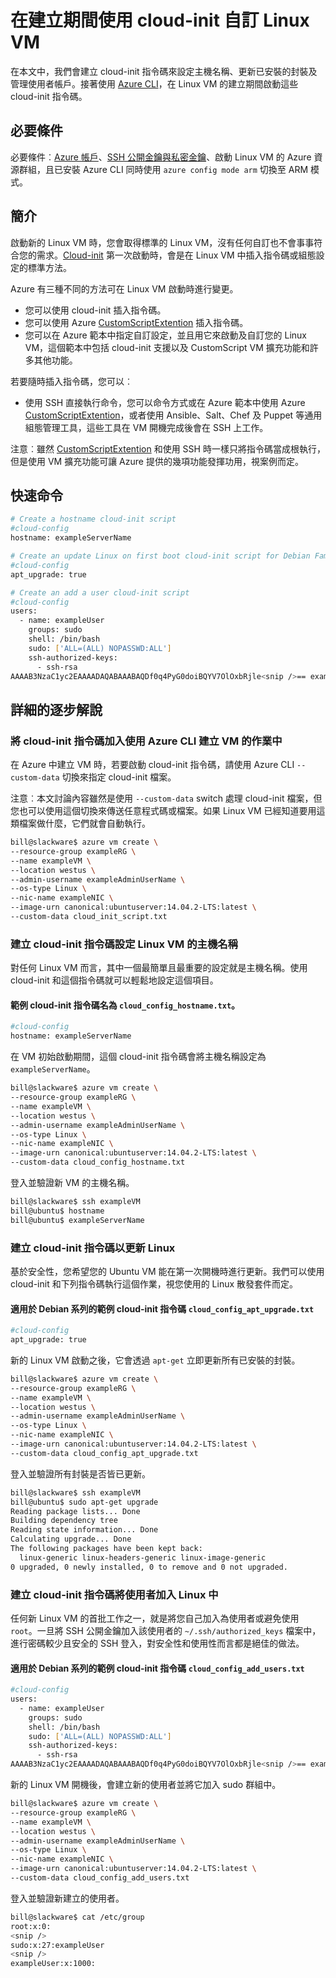 <properties
    pageTitle="在建立期間使用 cloud-init 自訂 Linux VM | Microsoft Azure"
    description="在建立期間使用 cloud-init 自訂 Linux VM。"
    services="virtual-machines-linux"
    documentationCenter=""
    authors="vlivech"
    manager="timlt"
    editor=""
    tags="azure-resource-manager"
/>

<tags
    ms.service="virtual-machines-linux"
    ms.workload="infrastructure-services"
    ms.tgt_pltfrm="vm-linux"
    ms.devlang="na"
    ms.topic="article"
    ms.date="04/22/2016"
    ms.author="v-livech"
/>

# 在建立期間使用 cloud-init 自訂 Linux VM

在本文中，我們會建立 cloud-init 指令碼來設定主機名稱、更新已安裝的封裝及管理使用者帳戶。接著使用 [Azure CLI](../xplat-cli-install.md)，在 Linux VM 的建立期間啟動這些 cloud-init 指令碼。

## 必要條件

必要條件︰[Azure 帳戶](https://azure.microsoft.com/pricing/free-trial/)、[SSH 公開金鑰與私密金鑰](virtual-machines-linux-mac-create-ssh-keys.md)、啟動 Linux VM 的 Azure 資源群組，且已安裝 Azure CLI 同時使用 `azure config mode arm` 切換至 ARM 模式。

## 簡介

啟動新的 Linux VM 時，您會取得標準的 Linux VM，沒有任何自訂也不會事事符合您的需求。[Cloud-init](https://cloudinit.readthedocs.org) 第一次啟動時，會是在 Linux VM 中插入指令碼或組態設定的標準方法。

Azure 有三種不同的方法可在 Linux VM 啟動時進行變更。

- 您可以使用 cloud-init 插入指令碼。
- 您可以使用 Azure [CustomScriptExtention](virtual-machines-linux-extensions-customscript.md) 插入指令碼。
- 您可以在 Azure 範本中指定自訂設定，並且用它來啟動及自訂您的 Linux VM，這個範本中包括 cloud-init 支援以及 CustomScript VM 擴充功能和許多其他功能。

若要隨時插入指令碼，您可以︰

- 使用 SSH 直接執行命令，您可以命令方式或在 Azure 範本中使用 Azure [CustomScriptExtention](virtual-machines-linux-extensions-customscript.md)，或者使用 Ansible、Salt、Chef 及 Puppet 等通用組態管理工具，這些工具在 VM 開機完成後會在 SSH 上工作。

注意︰雖然 [CustomScriptExtention](virtual-machines-linux-extensions-customscript.md) 和使用 SSH 時一樣只將指令碼當成根執行，但是使用 VM 擴充功能可讓 Azure 提供的幾項功能發揮功用，視案例而定。

## 快速命令

```bash
# Create a hostname cloud-init script
#cloud-config
hostname: exampleServerName

# Create an update Linux on first boot cloud-init script for Debian Family
#cloud-config
apt_upgrade: true

# Create an add a user cloud-init script
#cloud-config
users:
  - name: exampleUser
    groups: sudo
    shell: /bin/bash
    sudo: ['ALL=(ALL) NOPASSWD:ALL']
    ssh-authorized-keys:
      - ssh-rsa
AAAAB3NzaC1yc2EAAAADAQABAAABAQDf0q4PyG0doiBQYV7OlOxbRjle<snip />== exampleuser@slackwarelaptop

```

## 詳細的逐步解說

### 將 cloud-init 指令碼加入使用 Azure CLI 建立 VM 的作業中

在 Azure 中建立 VM 時，若要啟動 cloud-init 指令碼，請使用 Azure CLI `--custom-data` 切換來指定 cloud-init 檔案。

注意︰本文討論內容雖然是使用 `--custom-data` switch 處理 cloud-init 檔案，但您也可以使用這個切換來傳送任意程式碼或檔案。如果 Linux VM 已經知道要用這類檔案做什麼，它們就會自動執行。

```bash
bill@slackware$ azure vm create \
--resource-group exampleRG \
--name exampleVM \
--location westus \
--admin-username exampleAdminUserName \
--os-type Linux \
--nic-name exampleNIC \
--image-urn canonical:ubuntuserver:14.04.2-LTS:latest \
--custom-data cloud_init_script.txt
```

### 建立 cloud-init 指令碼設定 Linux VM 的主機名稱

對任何 Linux VM 而言，其中一個最簡單且最重要的設定就是主機名稱。使用 cloud-init 和這個指令碼就可以輕鬆地設定這個項目。

#### 範例 cloud-init 指令碼名為 `cloud_config_hostname.txt`。

``` bash
#cloud-config
hostname: exampleServerName
```

在 VM 初始啟動期間，這個 cloud-init 指令碼會將主機名稱設定為 `exampleServerName`。

```bash
bill@slackware$ azure vm create \
--resource-group exampleRG \
--name exampleVM \
--location westus \
--admin-username exampleAdminUserName \
--os-type Linux \
--nic-name exampleNIC \
--image-urn canonical:ubuntuserver:14.04.2-LTS:latest \
--custom-data cloud_config_hostname.txt
```

登入並驗證新 VM 的主機名稱。

```bash
bill@slackware$ ssh exampleVM
bill@ubuntu$ hostname
bill@ubuntu$ exampleServerName
```

### 建立 cloud-init 指令碼以更新 Linux

基於安全性，您希望您的 Ubuntu VM 能在第一次開機時進行更新。我們可以使用 cloud-init 和下列指令碼執行這個作業，視您使用的 Linux 散發套件而定。

#### 適用於 Debian 系列的範例 cloud-init 指令碼 `cloud_config_apt_upgrade.txt`

```bash
#cloud-config
apt_upgrade: true
```

新的 Linux VM 啟動之後，它會透過 `apt-get` 立即更新所有已安裝的封裝。

```bash
bill@slackware$ azure vm create \
--resource-group exampleRG \
--name exampleVM \
--location westus \
--admin-username exampleAdminUserName \
--os-type Linux \
--nic-name exampleNIC \
--image-urn canonical:ubuntuserver:14.04.2-LTS:latest \
--custom-data cloud_config_apt_upgrade.txt
```

登入並驗證所有封裝是否皆已更新。

```bash
bill@slackware$ ssh exampleVM
bill@ubuntu$ sudo apt-get upgrade
Reading package lists... Done
Building dependency tree
Reading state information... Done
Calculating upgrade... Done
The following packages have been kept back:
  linux-generic linux-headers-generic linux-image-generic
0 upgraded, 0 newly installed, 0 to remove and 0 not upgraded.
```

### 建立 cloud-init 指令碼將使用者加入 Linux 中

任何新 Linux VM 的首批工作之一，就是將您自己加入為使用者或避免使用 `root`。一旦將 SSH 公開金鑰加入該使用者的 `~/.ssh/authorized_keys` 檔案中，進行密碼較少且安全的 SSH 登入，對安全性和使用性而言都是絕佳的做法。

#### 適用於 Debian 系列的範例 cloud-init 指令碼 `cloud_config_add_users.txt`

```bash
#cloud-config
users:
  - name: exampleUser
    groups: sudo
    shell: /bin/bash
    sudo: ['ALL=(ALL) NOPASSWD:ALL']
    ssh-authorized-keys:
      - ssh-rsa
AAAAB3NzaC1yc2EAAAADAQABAAABAQDf0q4PyG0doiBQYV7OlOxbRjle<snip />== exampleuser@slackwarelaptop
```

新的 Linux VM 開機後，會建立新的使用者並將它加入 sudo 群組中。

```bash
bill@slackware$ azure vm create \
--resource-group exampleRG \
--name exampleVM \
--location westus \
--admin-username exampleAdminUserName \
--os-type Linux \
--nic-name exampleNIC \
--image-urn canonical:ubuntuserver:14.04.2-LTS:latest \
--custom-data cloud_config_add_users.txt
```

登入並驗證新建立的使用者。

```bash
bill@slackware$ cat /etc/group
root:x:0:
<snip />
sudo:x:27:exampleUser
<snip />
exampleUser:x:1000:
```

<!---HONumber=AcomDC_0427_2016-->